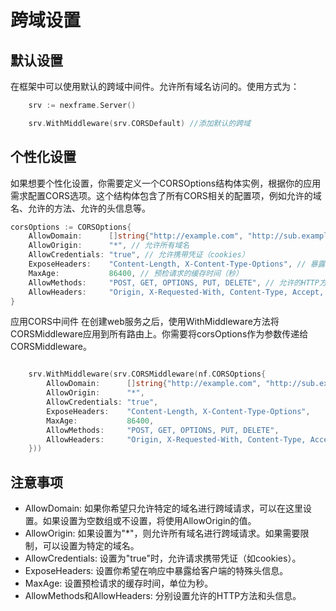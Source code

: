 # 跨域设置

## 默认设置

在框架中可以使用默认的跨域中间件。允许所有域名访问的。使用方式为：

```go
	srv := nexframe.Server()

    srv.WithMiddleware(srv.CORSDefault) //添加默认的跨域

```
## 个性化设置

如果想要个性化设置，你需要定义一个CORSOptions结构体实例，根据你的应用需求配置CORS选项。这个结构体包含了所有CORS相关的配置项，例如允许的域名、允许的方法、允许的头信息等。

```go
corsOptions := CORSOptions{
    AllowDomain:      []string{"http://example.com", "http://sub.example.com"},
    AllowOrigin:      "*", // 允许所有域名
    AllowCredentials: "true", // 允许携带凭证（cookies）
    ExposeHeaders:    "Content-Length, X-Content-Type-Options", // 暴露给客户端的头信息
    MaxAge:           86400, // 预检请求的缓存时间（秒）
    AllowMethods:     "POST, GET, OPTIONS, PUT, DELETE", // 允许的HTTP方法
    AllowHeaders:     "Origin, X-Requested-With, Content-Type, Accept, Authorization", // 允许的头信息
}

```
应用CORS中间件
在创建web服务之后，使用WithMiddleware方法将CORSMiddleware应用到所有路由上。你需要将corsOptions作为参数传递给CORSMiddleware。

```go

	srv.WithMiddleware(srv.CORSMiddleware(nf.CORSOptions{
		AllowDomain:      []string{"http://example.com", "http://sub.example.com"},
		AllowOrigin:      "*",
		AllowCredentials: "true",
		ExposeHeaders:    "Content-Length, X-Content-Type-Options",
		MaxAge:           86400,
		AllowMethods:     "POST, GET, OPTIONS, PUT, DELETE",
		AllowHeaders:     "Origin, X-Requested-With, Content-Type, Accept, Authorization",
	}))

```

## 注意事项

* AllowDomain: 如果你希望只允许特定的域名进行跨域请求，可以在这里设置。如果设置为空数组或不设置，将使用AllowOrigin的值。
* AllowOrigin: 如果设置为"*"，则允许所有域名进行跨域请求。如果需要限制，可以设置为特定的域名。
* AllowCredentials: 设置为"true"时，允许请求携带凭证（如cookies）。
* ExposeHeaders: 设置你希望在响应中暴露给客户端的特殊头信息。
* MaxAge: 设置预检请求的缓存时间，单位为秒。
* AllowMethods和AllowHeaders: 分别设置允许的HTTP方法和头信息。